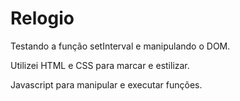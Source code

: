 # Relogio
Testando a função setInterval e manipulando o DOM.

Utilizei HTML e CSS para marcar e estilizar.

Javascript para manipular e executar funções.
